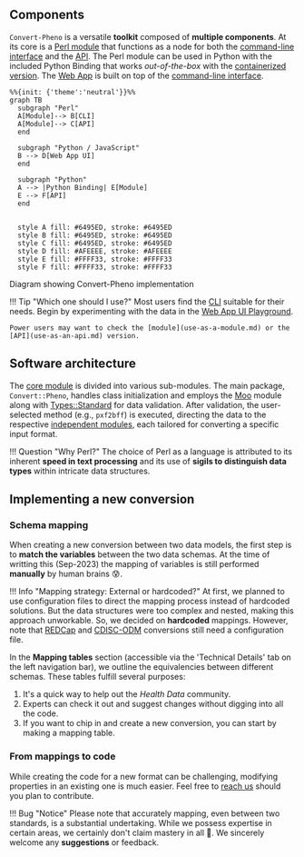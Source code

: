 ## Components

`Convert-Pheno` is a versatile **toolkit** composed of **multiple components**. At its core is a [Perl module](https://metacpan.org/pod/Convert%3A%3APheno)  that functions as a node for both the [command-line interface](use-as-a-command-line-interface.md) and the [API](use-as-an-api.md). The Perl module can be used in Python with the included Python Binding that works _out-of-the-box_ with the [containerized version](https://github.com/CNAG-Biomedical-Informatics/convert-pheno#containerized-recommended-method). The [Web App](https://cnag-biomedical-informatics.github.io/convert-pheno-ui) is built on top of the [command-line interface](use-as-a-command-line-interface.md).

```mermaid
%%{init: {'theme':'neutral'}}%%
graph TB
  subgraph "Perl"
  A[Module]--> B[CLI]
  A[Module]--> C[API]
  end

  subgraph "Python / JavaScript"
  B --> D[Web App UI]
  end

  subgraph "Python"
  A --> |Python Binding| E[Module]
  E --> F[API]
  end


  style A fill: #6495ED, stroke: #6495ED
  style B fill: #6495ED, stroke: #6495ED
  style C fill: #6495ED, stroke: #6495ED
  style D fill: #AFEEEE, stroke: #AFEEEE
  style E fill: #FFFF33, stroke: #FFFF33
  style F fill: #FFFF33, stroke: #FFFF33
```
<figcaption>Diagram showing Convert-Pheno implementation</figcaption>

!!! Tip "Which one should I use?"
    Most users find the [CLI](use-as-a-command-line-interface.md) suitable for their needs. Begin by experimenting with the data in the [Web App UI Playground](https://convert-pheno.cnag.cat).

    Power users may want to check the [module](use-as-a-module.md) or the [API](use-as-an-api.md) version. 

## Software architecture

The [core module](https://metacpan.org/pod/Convert::Pheno) is divided into various sub-modules. The main package, `Convert::Pheno`, handles class initialization and employs the [Moo](https://metacpan.org/pod/Moo) module along with [Types::Standard](https://metacpan.org/pod/Types::Standard) for data validation. After validation, the user-selected method (e.g., `pxf2bff`) is executed, directing the data to the respective [independent modules](https://github.com/CNAG-Biomedical-Informatics/convert-pheno/tree/main/lib/Convert/Pheno), each tailored for converting a specific input format.

!!! Question "Why Perl?"
    The choice of Perl as a language is attributed to its inherent **speed in text processing** and its use of **sigils to distinguish data types** within intricate data structures.

## Implementing a new conversion

### Schema mapping

When creating a new conversion between two data models, the first step is to **match the variables** between the two data schemas. At the time of writting this (Sep-2023) the mapping of variables is still performed **manually** by human brains :cold_sweat:.

!!! Info "Mapping strategy: External or hardcoded?"
    At first, we planned to use configuration files to direct the mapping process instead of hardcoded solutions. But the data structures were too complex and nested, making this approach unworkable. So, we decided on **hardcoded** mappings. However, note that [REDCap](redcap.md) and [CDISC-ODM](cdisc-odm.md) conversions still need a configuration file.

In the **Mapping tables** section (accessible via the 'Technical Details' tab on the left navigation bar), we outline the equivalencies between different schemas. These tables fulfill several purposes:

1. It's a quick way to help out the _Health Data_ community.
2. Experts can check it out and suggest changes without digging into all the code.
3. If you want to chip in and create a new conversion, you can start by making a mapping table. 

### From mappings to code

While creating the code for a new format can be challenging, modifying properties in an existing one is much easier. Feel free to [reach us](https://github.com/CNAG-Biomedical-Informatics/convert-pheno/issues) should you plan to contribute.

!!! Bug "Notice"
    Please note that accurately mapping, even between two standards, is a substantial undertaking. While we possess expertise in certain areas, we certainly don't claim mastery in all :pray:. We sincerely welcome any **suggestions** or feedback.
